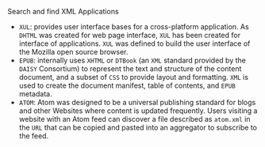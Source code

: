 Search and find XML Applications

- `XUL`: provides user interface bases for a cross-platform application. As `DHTML` was created for web page
  interface, `XUL` has been created for interface of applications. `XUL` was defined to build the user interface of the
  Mozilla open source browser.
- `EPUB`: internally uses `XHTML` or `DTBook` (an `XML` standard provided by the `DAISY` Consortium) to represent the
  text and structure of the content document, and a subset of `CSS` to provide layout and formatting. `XML` is used to
  create the document manifest, table of contents, and `EPUB` metadata.
- `ATOM`: Atom was designed to be a universal publishing standard for blogs and other Websites where content is updated
  frequently. Users visiting a website with an Atom feed can discover a file described as `atom.xml` in the `URL` that
  can be copied and pasted into an aggregator to subscribe to the feed.
